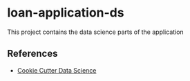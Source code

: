# loan-application-ds

This project contains the data science parts of the application 

## References

* [Cookie Cutter Data Science](https://drivendata.github.io/cookiecutter-data-science/)

